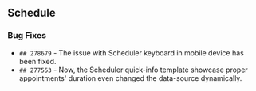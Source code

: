 ##  Schedule

###    Bug Fixes

- `## 278679` - The issue with Scheduler keyboard in mobile device has been fixed.
- `## 277553` - Now, the Scheduler quick-info template showcase proper appointments' duration even changed the data-source dynamically.